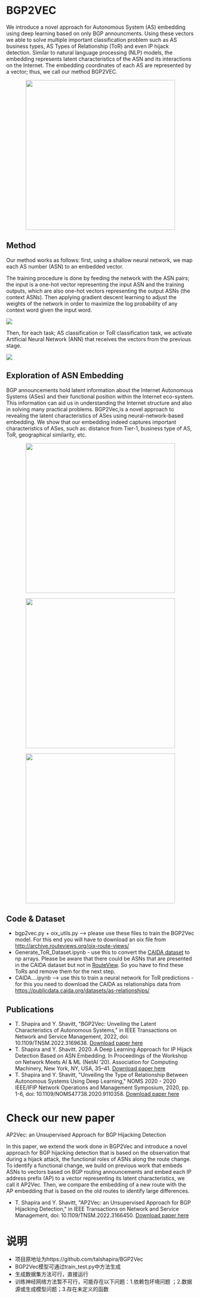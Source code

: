 # BGP2VEC

We introduce a novel approach for Autonomous System (AS) embedding using deep learning based on only BGP announcments. Using these vectors we able to solve multiple important classification problem such as AS business types, AS Types of Relationship (ToR) and even IP hijack detection.  Similar to natural language processing (NLP) models, the embedding represents latent characteristics of the ASN and its interactions on the Internet.  The embedding coordinates of each AS are represented by a vector; thus, we call our method BGP2VEC.

<p align="center">
<img src='http://talshapira.github.io/files/ToR_Gao.png' width="400">
</p>

## Method

Our method works as follows: first, using a shallow neural network, we map each AS number (ASN) to an embedded vector. 

The training procedure is done by feeding the network with the ASN pairs; the input is a one-hot vector representing the input ASN and the training outputs, which are also one-hot vectors representing the output ASNs (the context ASNs). Then applying gradient descent learning to adjust the weights of the network in order to maximize the log probability of any context word given the input word.

<img src='http://talshapira.github.io/files/as_route_ngram_example_fixed.png'>

Then, for each task; AS classification or ToR classification task, we activate Artificial Neural Network (ANN) that receives the vectors from the previous stage.

<img src='http://talshapira.github.io/files/BGP2VEC_sys_0.png'>

## Exploration of ASN Embedding

BGP announcements hold latent information about the Internet Autonomous Systems (ASes) and their functional position within the Internet eco-system. This information can aid us in understanding the Internet structure and also in solving many practical problems. BGP2Vec,is a novel approach to revealing the latent characteristics of ASes using neural-network-based embedding. We show that our embedding indeed captures important characteristics of ASes, such as: distance from Tier-1, business type of AS, ToR, geographical similarity, etc.

<p align="center">
<img src='http://talshapira.github.io/files/BGP2Vec_Analysis_all_graph_by_region_1.png' width="400">
</p>


<p align="center">
<img src='http://talshapira.github.io/files/bgp2vec_equinix_vectors.png' width="400">
</p>


<p align="center">
<img src='http://talshapira.github.io/files/bgp2vec_siblings_analogies.png' width="400">
</p>

## Code & Dataset

* bgp2vec.py + oix_utils.py --> please use these files to train the BGP2Vec model. For this end you will have to download an oix file from http://archive.routeviews.org/oix-route-views/
* Generate_ToR_Dataset.ipynb - use this to convert the [CAIDA dataset](https://publicdata.caida.org/datasets/as-relationships/) to np arrays. Please be aware that there could be ASNs that are presented in the CAIDA dataset but not in [RouteView](http://archive.routeviews.org/oix-route-views/). So you have to find these ToRs and remove them for the next step.
* CAIDA....ipynb --> use this to train a neural network for ToR predictions - for this you need to download the CAIDA as relationships data from https://publicdata.caida.org/datasets/as-relationships/

## Publications

* T. Shapira and Y. Shavitt, "BGP2Vec: Unveiling the Latent Characteristics of Autonomous Systems," in IEEE Transactions on Network and Service Management, 2022, doi: 10.1109/TNSM.2022.3169638. [Download paper here](https://ieeexplore.ieee.org/document/9761992)
* T. Shapira and Y. Shavitt. 2020. A Deep Learning Approach for IP Hijack Detection Based on ASN Embedding. In Proceedings of the Workshop on Network Meets AI & ML (NetAI ’20). Association for Computing Machinery, New York, NY, USA, 35–41. [Download paper here](https://dl.acm.org/doi/abs/10.1145/3405671.3405814)
* T. Shapira and Y. Shavitt, "Unveiling the Type of Relationship Between Autonomous Systems Using Deep Learning," NOMS 2020 - 2020 IEEE/IFIP Network Operations and Management Symposium, 2020, pp. 1-6, doi: 10.1109/NOMS47738.2020.9110358. [Download paper here](https://ieeexplore.ieee.org/document/9110358)

# Check our new paper

AP2Vec: an Unsupervised Approach for BGP Hijacking Detection

In this paper, we extend the work done in BGP2Vec and introduce a novel approach for BGP hijacking detection that is based on the observation that during a hijack attack, the functional roles of ASNs along the route change. To identify a functional change, we build on previous work that embeds ASNs to vectors based on BGP routing announcements and embed each IP address prefix (AP) to a vector representing its latent characteristics, we call it AP2Vec. Then, we compare the embedding of a new route with the AP embedding that is based on the old routes to identify large differences.

* T. Shapira and Y. Shavitt, "AP2Vec: an Unsupervised Approach for BGP Hijacking Detection," in IEEE Transactions on Network and Service Management, doi: 10.1109/TNSM.2022.3166450. [Download paper here](https://ieeexplore.ieee.org/document/9754706)

# 说明

* 项目原地址为https://github.com/talshapira/BGP2Vec
* BGP2Vec模型可通过train_test.py中方法生成
* 生成数据集方法可行，直接运行
* 训练神经网络方法暂不可行，可能存在以下问题：1.依赖包坏境问题 ；2.数据源或生成模型问题；3.存在未定义的函数
